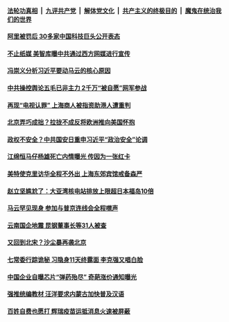 

####  [法轮功真相](../../../../basic/blob/master/README.md?t=04160302) &nbsp;|&nbsp; [九评共产党](../../../../9ping.md/blob/master/README.md?t=04160302) &nbsp;|&nbsp; [解体党文化](../../../../jtdwh.md/blob/master/README.md?t=04160302)  &nbsp;|&nbsp; [共产主义的终极目的](../../../../gczydzjmd.md/blob/master/README.md?t=04160302) &nbsp;|&nbsp; [魔鬼在统治我们的世界](../../../../mgztzwmdsj.md/blob/master/README.md?t=04160302) 

#### [阿里被罚后 30多家中国科技巨头公开表态](../pages/soh5/495386.md?t=04160302) 
#### [不止纸媒 美智库曝中共通过西方网媒进行宣传 ](../pages/soh5/495299.md?t=04160302) 
#### [冯崇义分析习近平要动马云的核心原因](../pages/soh5/495311.md?t=04160302) 
#### [中共操控舆论五毛已非主力 2千万“被自愿”网军参战](../pages/soh5/495308.md?t=04160302) 
#### [再现“电视认罪”  上海商人被指资助港人遭重判 ](../pages/soh5/495278.md?t=04160302) 
#### [北京弄巧成拙？拉拢不成反将欧洲推向美国怀抱](../pages/soh5/495263.md?t=04160302) 
#### [政权不安全？中共国安日重申习近平“政治安全”论调](../pages/soh5/495296.md?t=04160302) 
#### [江绵恒马仔杨雄死亡内情曝光 传因为一张红卡](../pages/soh5/495290.md?t=04160302) 
#### [美特使克里访华全程不外出 上海东郊宾馆戒备森严](../pages/soh5/495266.md?t=04160302) 
#### [赵立坚尴尬了：大亚湾核电站排放上限超日本福岛10倍](../pages/soh5/495221.md?t=04160302) 
#### [马云罕见现身 参加与普京连线会全程噤声](../pages/soh5/495233.md?t=04160302) 
#### [云南国企地震 昆钢董事长等31人被查](../pages/soh5/495206.md?t=04160302) 
#### [又回到北宋？沙尘暴再袭北京](../pages/soh5/495182.md?t=04160302) 
#### [七常委行踪诡秘 习隐身11天终露面 李克强又唱白脸](../pages/soh5/495167.md?t=04160302) 
#### [中国企业自曝芯片“弹药殆尽” 奇葩涨价通知曝光](../pages/soh5/495008.md?t=04160302) 
#### [强推统编教材 汪洋要求内蒙古加快普及汉语](../pages/soh5/495128.md?t=04160302) 
#### [百姓自费也愿打 辉瑞疫苗运抵消息火速被屏蔽](../pages/soh5/495101.md?t=04160302) 

